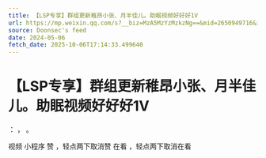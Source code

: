 ```yaml
---
title: 【LSP专享】群组更新稚昂小张、月半佳儿。助眠视频好好好1V
url: https://mp.weixin.qq.com/s?__biz=MzA5MzYzMzkzNg==&mid=2650949716&idx=3&sn=594b90b6ca9b85f9df04092ff66df98c
source: Doonsec's feed
date: 2024-05-06
fetch_date: 2025-10-06T17:14:33.499640
---
```


# 【LSP专享】群组更新稚昂小张、月半佳儿。助眠视频好好好1V

：
，
。

视频
小程序
赞
，轻点两下取消赞
在看
，轻点两下取消在看